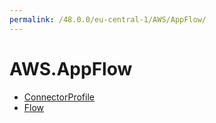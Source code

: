 ```yaml
---
permalink: /48.0.0/eu-central-1/AWS/AppFlow/
---
```


# AWS.AppFlow



* [ConnectorProfile](ConnectorProfile.md)
* [Flow](Flow.md)